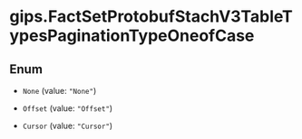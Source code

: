 # gips.FactSetProtobufStachV3TableTypesPaginationTypeOneofCase

## Enum


* `None` (value: `"None"`)

* `Offset` (value: `"Offset"`)

* `Cursor` (value: `"Cursor"`)


